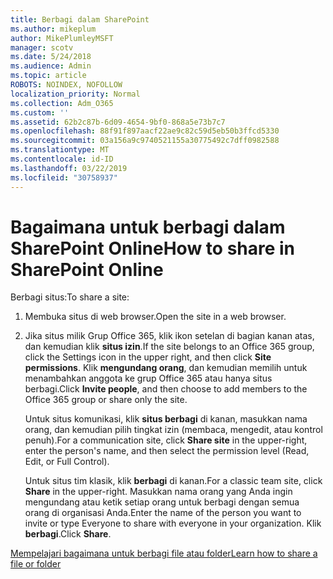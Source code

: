 ```yaml
---
title: Berbagi dalam SharePoint
ms.author: mikeplum
author: MikePlumleyMSFT
manager: scotv
ms.date: 5/24/2018
ms.audience: Admin
ms.topic: article
ROBOTS: NOINDEX, NOFOLLOW
localization_priority: Normal
ms.collection: Adm_O365
ms.custom: ''
ms.assetid: 62b2c87b-6d09-4654-9bf0-868a5e73b7c7
ms.openlocfilehash: 88f91f897aacf22ae9c82c59d5eb50b3ffcd5330
ms.sourcegitcommit: 03a156a9c9740521155a30775492c7dff0982588
ms.translationtype: MT
ms.contentlocale: id-ID
ms.lasthandoff: 03/22/2019
ms.locfileid: "30758937"
---
```

# <a name="how-to-share-in-sharepoint-online"></a><span data-ttu-id="d4aba-102">Bagaimana untuk berbagi dalam SharePoint Online</span><span class="sxs-lookup"><span data-stu-id="d4aba-102">How to share in SharePoint Online</span></span>

<span data-ttu-id="d4aba-103">Berbagi situs:</span><span class="sxs-lookup"><span data-stu-id="d4aba-103">To share a site:</span></span>
  
1. <span data-ttu-id="d4aba-104">Membuka situs di web browser.</span><span class="sxs-lookup"><span data-stu-id="d4aba-104">Open the site in a web browser.</span></span>
    
2. <span data-ttu-id="d4aba-105">Jika situs milik Grup Office 365, klik ikon setelan di bagian kanan atas, dan kemudian klik **situs izin**.</span><span class="sxs-lookup"><span data-stu-id="d4aba-105">If the site belongs to an Office 365 group, click the Settings icon in the upper right, and then click **Site permissions**.</span></span> <span data-ttu-id="d4aba-106">Klik **mengundang orang**, dan kemudian memilih untuk menambahkan anggota ke grup Office 365 atau hanya situs berbagi.</span><span class="sxs-lookup"><span data-stu-id="d4aba-106">Click **Invite people**, and then choose to add members to the Office 365 group or share only the site.</span></span> 
    
    <span data-ttu-id="d4aba-107">Untuk situs komunikasi, klik **situs berbagi** di kanan, masukkan nama orang, dan kemudian pilih tingkat izin (membaca, mengedit, atau kontrol penuh).</span><span class="sxs-lookup"><span data-stu-id="d4aba-107">For a communication site, click **Share site** in the upper-right, enter the person's name, and then select the permission level (Read, Edit, or Full Control).</span></span> 
    
    <span data-ttu-id="d4aba-108">Untuk situs tim klasik, klik **berbagi** di kanan.</span><span class="sxs-lookup"><span data-stu-id="d4aba-108">For a classic team site, click **Share** in the upper-right.</span></span> <span data-ttu-id="d4aba-109">Masukkan nama orang yang Anda ingin mengundang atau ketik setiap orang untuk berbagi dengan semua orang di organisasi Anda.</span><span class="sxs-lookup"><span data-stu-id="d4aba-109">Enter the name of the person you want to invite or type Everyone to share with everyone in your organization.</span></span> <span data-ttu-id="d4aba-110">Klik **berbagi**.</span><span class="sxs-lookup"><span data-stu-id="d4aba-110">Click **Share**.</span></span>
    
[<span data-ttu-id="d4aba-111">Mempelajari bagaimana untuk berbagi file atau folder</span><span class="sxs-lookup"><span data-stu-id="d4aba-111">Learn how to share a file or folder</span></span>](https://go.microsoft.com/fwlink/?linkid=511430)
  

